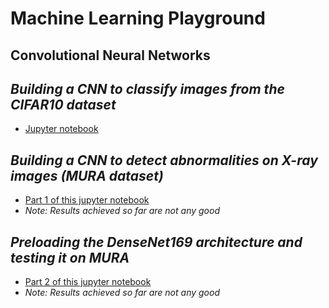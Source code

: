 # Machine Learning Playground

## Convolutional Neural Networks

## *Building a CNN to classify images from the CIFAR10 dataset*
* [Jupyter notebook](./CIFAR.ipynb)

## *Building a CNN to detect abnormalities on X-ray images (MURA dataset)*
* [Part 1 of this jupyter notebook](./MURA.ipynb)
* *Note: Results achieved so far are not any good*

## *Preloading the DenseNet169 architecture and testing it on MURA*
* [Part 2 of this jupyter notebook](./MURA.ipynb)
* *Note: Results achieved so far are not any good*
